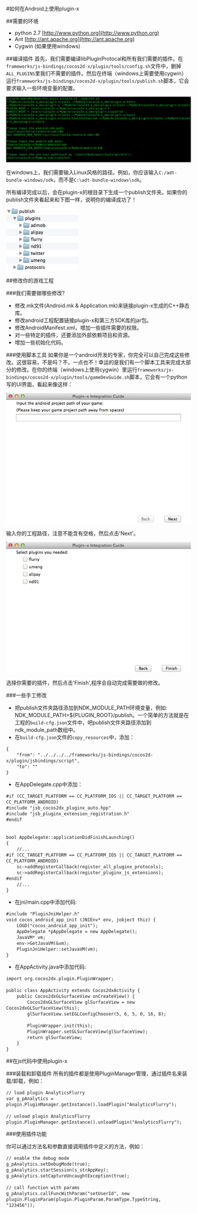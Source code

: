 #如何在Android上使用plugin-x

##需要的环境
- python 2.7 [http://www.python.org](http://www.python.org)
- Ant [http://ant.apache.org](http://ant.apache.org)
- Cygwin (如果使用windows)

##编译插件
首先，我们需要编译libPluginProtocal和所有我们需要的插件。在`frameworks/js-bindings/cocos2d-x/plugin/tools/config.sh`文件中，删掉`ALL_PLUGINS`里我们不需要的插件。然后在终端（windows上需要使用cygwin）运行`frameworks/js-bindings/cocos2d-x/plugin/tools/publish.sh`脚本，它会要求输入一些环境变量的配置。

![](res/plugin-x-setting-environment.jpg)

在windows上，我们需要输入Linux风格的路径。例如，你应该输入`C:/adt-bundle-windows/sdk`，而不是`C:\adt-bundle-windows\sdk`。

所有编译完成以后，会在plugin-x的根目录下生成一个publish文件夹。如果你的publish文件夹看起来和下图一样，说明你的编译成功了！

![](res/plugin-x-publish-folder.jpg)

##修改你的游戏工程

###我们需要做哪些修改?

- 修改.mk文件(Android.mk & Application.mk)来链接plugin-x生成的C++静态库。
- 修改android工程配置链接plugin-x和第三方SDK库的jar包。
- 修改AndroidManifest.xml，增加一些插件需要的权限。
- 对一些特定的插件，还要添加外部依赖项目和资源。
- 增加一些初始化代码。

###使用脚本工具
如果你是一个android开发的专家，你完全可以自己完成这些修改。这很容易，不是吗？不，一点也不！幸运的是我们有一个脚本工具来完成大部分的修改。在你的终端（windows上使用cygwin）里运行`frameworks/js-bindings/cocos2d-x/plugin/tools/gameDevGuide.sh`脚本，它会有一个python写的UI界面，看起来像这样：

![](res/plugin-x-guide-UI.jpg)

输入你的工程路径，注意不能含有空格，然后点击'Next'。

![](res/plugin-x-guide-UI2.jpg)

选择你需要的插件，然后点击'Finish',程序会自动完成需要做的修改。

###一些手工修改

- 把publish文件夹路径添加到NDK\_MODULE\_PATH环境变量，例如: NDK\_MODULE\_PATH=${PLUGIN_ROOT}/publish。一个简单的方法就是在工程的`build-cfg.json`文件中，吧publish文件夹路径添加到ndk\_module\_path数组中。
- 在`build-cfg.json`文件的`copy_resources`中，添加：

```
{
    "from": "../../../../frameworks/js-bindings/cocos2d-x/plugin/jsbindings/script", 
    "to": ""
}
```

- 在AppDelegate.cpp中添加：

```
#if (CC_TARGET_PLATFORM == CC_PLATFORM_IOS || CC_TARGET_PLATFORM == CC_PLATFORM_ANDROID)
#include "jsb_cocos2dx_pluginx_auto.hpp"
#include "jsb_pluginx_extension_registration.h"
#endif


bool AppDelegate::applicationDidFinishLaunching()
{
    //...
#if (CC_TARGET_PLATFORM == CC_PLATFORM_IOS || CC_TARGET_PLATFORM == CC_PLATFORM_ANDROID)
    sc->addRegisterCallback(register_all_pluginx_protocols);
    sc->addRegisterCallback(register_pluginx_js_extensions);
#endif
    //...
}
```

- 在jni/main.cpp中添加代码:

```
#include "PluginJniHelper.h"
void cocos_android_app_init (JNIEnv* env, jobject thiz) {
    LOGD("cocos_android_app_init");
    AppDelegate *pAppDelegate = new AppDelegate();
    JavaVM* vm;
    env->GetJavaVM(&vm);
    PluginJniHelper::setJavaVM(vm);
}
```

- 在AppActivity.java中添加代码:

```
import org.cocos2dx.plugin.PluginWrapper;

public class AppActivity extends Cocos2dxActivity {
    public Cocos2dxGLSurfaceView onCreateView() {
        Cocos2dxGLSurfaceView glSurfaceView = new Cocos2dxGLSurfaceView(this);
        glSurfaceView.setEGLConfigChooser(5, 6, 5, 0, 16, 8);

        PluginWrapper.init(this);
        PluginWrapper.setGLSurfaceView(glSurfaceView);
        return glSurfaceView;
    }
}
```
##在js代码中使用plugin-x

###装载和卸载插件
所有的插件都是使用PluginManager管理，通过插件名来装载/卸载，例如：

```
// load plugin AnalyticsFlurry
var g_pAnalytics = plugin.PluginManager.getInstance().loadPlugin("AnalyticsFlurry");

// unload plugin AnalyticsFlurry
plugin.PluginManager.getInstance().unloadPlugin("AnalyticsFlurry");
```

###使用插件功能

你可以通过方法名和参数直接调用插件中定义的方法，例如：

```
// enable the debug mode
g_pAnalytics.setDebugMode(true);
g_pAnalytics.startSession(s_strAppKey);
g_pAnalytics.setCaptureUncaughtException(true);

// call function with params
g_pAnalytics.callFuncWithParam("setUserId", new plugin.PluginParam(plugin.PluginParam.ParamType.TypeString, "123456"));
```